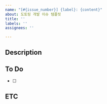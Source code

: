 ```yaml
---
name: "[#{issue_number}] {label}: {content}"
about: 도토링 개발 이슈 템플릿
title: ''
labels: ''
assignees: ''

---
```


## Description

## To Do
- [ ]

## ETC
